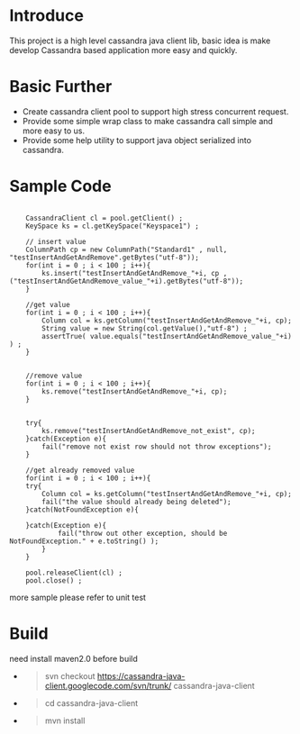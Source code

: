 # Introduce #

This project is a high level cassandra java client lib, basic idea is make develop Cassandra based application more easy and quickly.


# Basic Further #

  * Create cassandra client pool to support high stress concurrent request.
  * Provide some simple wrap class to make cassandra call simple and more easy to us.
  * Provide some help utility to support java object serialized into cassandra.




# Sample Code #

```

    CassandraClient cl = pool.getClient() ;
    KeySpace ks = cl.getKeySpace("Keyspace1") ;
		
    // insert value
    ColumnPath cp = new ColumnPath("Standard1" , null, "testInsertAndGetAndRemove".getBytes("utf-8")); 
    for(int i = 0 ; i < 100 ; i++){
        ks.insert("testInsertAndGetAndRemove_"+i, cp , ("testInsertAndGetAndRemove_value_"+i).getBytes("utf-8"));
    }
		
    //get value
    for(int i = 0 ; i < 100 ; i++){
        Column col = ks.getColumn("testInsertAndGetAndRemove_"+i, cp);
        String value = new String(col.getValue(),"utf-8") ;
        assertTrue( value.equals("testInsertAndGetAndRemove_value_"+i) ) ;
    }
		
		
    //remove value
    for(int i = 0 ; i < 100 ; i++){
        ks.remove("testInsertAndGetAndRemove_"+i, cp);
    }
		
		
    try{
        ks.remove("testInsertAndGetAndRemove_not_exist", cp);
    }catch(Exception e){
        fail("remove not exist row should not throw exceptions");
    }
		
    //get already removed value
    for(int i = 0 ; i < 100 ; i++){
    try{
        Column col = ks.getColumn("testInsertAndGetAndRemove_"+i, cp);
        fail("the value should already being deleted");
    }catch(NotFoundException e){
				
    }catch(Exception e){
            fail("throw out other exception, should be NotFoundException." + e.toString() );
        }
    }
		
    pool.releaseClient(cl) ;
    pool.close() ;

```

more sample please refer to unit test

# Build #
need install maven2.0 before build

  * >svn checkout https://cassandra-java-client.googlecode.com/svn/trunk/ cassandra-java-client
  * >cd cassandra-java-client
  * >mvn install
